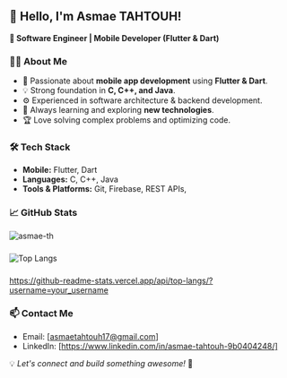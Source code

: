 ## 👋 Hello, I'm Asmae TAHTOUH!

**🚀 Software Engineer | Mobile Developer (Flutter & Dart)**

### 👨‍💻 About Me
- 📱 Passionate about **mobile app development** using **Flutter & Dart**.
- 💡 Strong foundation in **C, C++, and Java**.
- ⚙️ Experienced in software architecture & backend development.
- 🚀 Always learning and exploring **new technologies**.
- 🏆 Love solving complex problems and optimizing code.

### 🛠️ Tech Stack
- **Mobile:** Flutter, Dart
- **Languages:** C, C++, Java
- **Tools & Platforms:** Git, Firebase, REST APIs, 

### 📈 GitHub Stats
![asmae-th](https://github-readme-stats.vercel.app/api?username=YourGitHubUsername&show_icons=true&theme=radical)
###
![Top Langs](https://github-readme-stats.vercel.app/api/top-langs/?username=johnDoe&layout=compact&theme=radical)

###
https://github-readme-stats.vercel.app/api/top-langs/?username=your_username



### 📫 Contact Me
- Email: [asmaetahtouh17@gmail.com]
- LinkedIn: [https://www.linkedin.com/in/asmae-tahtouh-9b0404248/]

💡 *Let's connect and build something awesome!* 🚀

